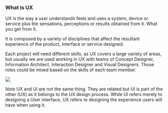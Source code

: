 ### What is UX

UX is the way a user understands feels and uses a system, device or service plus the sensations, perceptions or results obtained from it. What you get from it.

It is composed by a variety of disciplines that affect the resultant experience of the product, interface or service designed.

Each project will need different skills, as UX covers a large variety of areas, but usually we are used working in UX with teams of Concept Designer, Information Architect, Interaction Designer and Visual Designers. Those roles could be mixed based on the skills of each team member.

<img style="max-width: 100%;" src="https://raw.githubusercontent.com/exlskills/course-ASAP-learn-ux-design/master/assets/ux-all.png" />

*Note* 
UX and UI are not the same thing. They are related but UI is part of the other (UX) as it belongs to the UX design process. While UI refers merely to designing a User interface, UX refers to designing the experience users will have when using it.

